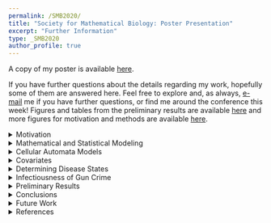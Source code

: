 ```yaml
---
permalink: /SMB2020/
title: "Society for Mathematical Biology: Poster Presentation"
excerpt: "Further Information"
type: _SMB2020
author_profile: true
---
```

A copy of my poster is available [here](https://shelbymscott.github.io/files/Scott_Shelby_OTHE.pdf).

If you have further questions about the details regarding my work, hopefully some of them are answered here. Feel free to explore and, as always, [e-mail](mailto:sscott41@vols.utk.edu) me if you have further questions, or find me around the conference this week! Figures and tables from the preliminary results are available [here](https://shelbymscott.github.io/files/PreliminaryResults.pdf) and more figures for motivation and methods are available [here](https://shelbymscott.github.io/files/MotivationMethods.pdf).

<details>
<summary>Motivation</summary>
<br>
<p>
Gun violence leads to more than 31,000 deaths and 78,000 nonfatal injuries each year in the United States. Homicide is the leading cause of death among African American males aged 10 - 24, and 2/3 of these deaths involve firearm use. The homicide rate for African Americans in 2010 was 16.3 per 100,000, whereas the overall homicide rate was 4.4 per 100,000. Therefore, apparent disparity exists in rates of homicide for different demographic groups. Gun violence does not only affect the direct victims and perpetrators involved in events, studies have shown that adults exposed to gun violence as children showed an increased likelihood for chronic health conditions compared with those who did not experience such exposures. These chronic health conditions include heart disease, cancer, chronic obstructive lung disease, hepatitis, diabetes, and stroke. Exposure to gun violence also leads to an increase in risky behaviors, especially in youth.
</p>

<p>
Despite the severity of gun violence, there has been little research published on the topic and also limited amounts of funding provided. Gun violence has a similar mortality rate to that of sepsis, but only receives 0.7% of the funding. It is also the second least researched cause of death, with accidental falls as the cause of death with fewer published papers, relative to mortality rate. This is due in part to the Dickey Amendment, passed in 1996. Three years earlier, Arthur Kellermann and colleagues published a paper that found having a gun in the home is significantly associated with increased risk of homicide occurring in the home. Congress then passed the amendment in concert with funding appropriations for the Centers for Disease Control (CDC), which stated no federal funds could be used to promote or advocate for gun control. Similar language has since been added to the funding appropriations for the National Institutes of Health (NIH). Removing funding from these two groups effectively reduced large-scale research on gun violence in the United States, contributing to the lack of relevant publications.
</p>

<p>
The purpose of this model is to observe and predict the spread of gun crime in Chicago, Illinois. I use approaches from epidemic models in order to explore the ways in which gun crime spreads throughout the 77 community areas of Chicago and how heterogeneity in the socioeconomic conditions can bolster and hinder the spread of these events. Provided the model can appropriately replicate past gun crime events, it can also be used to predict and then control future gun crimes in both space and time. Further, these methods can be applied to gun crime in other cities to predict future crime. Because I include socioeconomic conditions as environmental heterogeneity, I can also determine how socioeconomic conditions affect the spread of gun crime, which could inform policy decisions.
</p>

</details>

<details>
<summary>Mathematical and Statistical Modeling</summary>
<br>
<p>
There are multiple statistical models in this project that come together in order to contribute to a mathematical model of the system. The mainstream media often presents gun violence as an "epidemic" in the United States, and a variety of researchers have addressed the validity of this claim. If it is acceptable that gun violence is analogous to an epidemic, a suite of methods from epidemiology are then available to be used for this sociological "disease." Siettos and Russo present a summary of the mathematical and statistical methods used for observing infectious disease dynamics. Robert Smith? similarly outlines the types of mathematical models that can be used to assess problems in epidemiology and to arrive at the desired conclusions, without having to perform rigorous (or often impossible) field experiments. Generally, the purpose of mathematical models is to elucidate key features of the system and ignore what is not relevant to the specific question to be answered. Whereas mathematical models explore how a change in one aspect of the system can relate to changes in other parts of the system, statistical models imply that variations in the dependent variables depend on variations in the independent variables. Statistical models help to unearth what is happening, while mathematical models help to unearth why the event is occurring. Statistical models are often seen as a subset of mathematical models. Therefore, mathematical and statistical models should be used in concert with one another to make conclusions about questions of interest in the field.
</p>

<p>
There are a variety of different types of models that are used in order to understand the dynamics of epidemics. They can be broken down into categories of stochastic vs. deterministic, static vs. dynamic, and discrete vs. continuous. Stochastic models allow the inclusion of random events in the system, while deterministic models assume that the factors included in the model fully represent the outcomes. Static models observe the events at one point in time and/or space, while dynamic models observe the events over a span of time and/or space. Finally, discrete models observe the state of a system at specific increments in space and/or time, while continuous models observe the state of a system over a span of space and/or time.
</p>

</details>

<details>
<summary>Cellular Automata Models</summary>
<br>
<p>
Cellular automata (CA) are a class of spatio-temporal models that have often been used for epidemic modeling. Basic CA models are composed of a regular lattice in which each cell exists in a specific state. At each time step, the cell states update based on a set of local rules, usually depending on interactions within neighborhoods. They are discrete in space and time and often attempt to gain new insight into the behavior and dynamics of a system or predict future outcomes under certain conditions. Previous CA models of epidemics have included rabies, Chagas disease, foot-and-mouth, as well as many others. Many epidemic models ignore the spatial component and solely track the temporal spread of an epidemic through a population. When the environment is generally homogeneous, there may be no need to add the complexity of a spatial component. In numerous cases, though, environmental heterogeneity increases the need to add a spatial component to models. Liu et al. compared a reaction-diffusion model of epidemic spread with one formulated on a CA. They included interactions between epidemic states and environmental heterogeneity in the form of population structure and demography, and found that the CA model with environmental heterogeneity embedded and dispersed more stably in space than the non-spatial counterpart. A more stable model is easier to interpret, thus it is appropriate to use the spatial model when environmental heterogeneity is present in the system. Some of these spatial components are simple additions to the lattice, but many more recent CA models have incorporated the use of geographic information systems (GIS) data to improve the biological realism of the spatial component.
</p>

<p>
The cellular automata model we create consists of a $7 \times 11$ lattice of the 77 community areas of Chicago with each cell's state representing the category of crime (low, medium, or high) present in that community area. The cells also contain parameters for the unemployment rate, poverty level, and percentage of the population that is considered dependent, as well as a parameter for the level of crime present (1 - 15). The states of the cells update based on the crime levels of the surrounding cells. At each time step (representing a week), the cell will average the crime levels of the cells in its von Neumann neighborhood. If the average is higher than its current crime level, then it will increase its crime level by 1. Conversely, if the average is lower than its current crime level, then it will decrease its crime level by 1. If it is the same crime level as the average, then it will remain at the same crime level. It will then update its crime category and the global observation parameters for overall crime categories will be updated. The model measures the average crime level across all cells, the number of cells within each crime category, and the number of cells within each crime level. These dynamics are tracked over 520 time steps, or 10 years.
</p>

</details>

<details>
<summary>Covariates</summary>
<br>
<p>
While there are endless factors that can contribute to increased rates of crime, we focus on socio-economic indicators, as they are often blamed for crime and also can be addressed with changes to public policy, community action, or other interventions. In order to determine which indicators best-predicted the number of gun crimes in each community area, we run a subset procedure with a negative binomial regression, using information criteria to score the fit of each subset.
</p>

<p>
The subset procedure is used to determine which predictor variables are most useful for forecasting the response variable, and also often used to interpret a large number of regression coefficients, thus reducing some of the issues often faced with a large parameter space.  Overall, subset selection requires both an algorithm for the efficient searching of the solution space and a criterion or measure for the comparison of competing models to help guide the search. The algorithm takes combinations of predictors, runs a negative binomial regression over the data, and then diagnoses how well the regression fits the data. For our subset selection procedure, we use Akaike's Information Criteria with the equation:
$$
AIC(k) = 2k - 2 log L(\hat{\theta}_k),
$$
where $k$ represents the number of predictors in the subset and $log L(\hat{\theta}_k)$ is the log likelihood of the observations evaluated at $\theta$, which is the vector of predictors. The log likelihood function is:
$$
LogL(\hat{\theta}) = \sum_{i = 1}^{n} \ln(\Gamma(k_i + r)) - \sum_{i=1}^{n} \ln(k_i!) - n \ln(\Gamma(r)) + \sum_{i = 1}^{n} k_i \ln(p) + nr \ln(1 - p),
$$
where $n$ is the number of observations, $k_i$ is a predictor from the subset, $r$ is the number of failures before the experiment is stopped, and $p$ is the probability of success in the model.
</p>

<p>
Whereas count data is often fit using a Poisson distribution, the characteristics of this data point to a negative binomial distribution being most appropriate. In the Poisson distribution, it is expected that mean and variance are equal and therefore that there is equidispersion in the data. Our data do not meet this criteria, as the variance is far larger than the mean ($\mu = 128.88, \sigma^2 = 2.29 x 10^4$). The negative binomial distribution relaxes this restriction, and is therefore a better choice for this model.
</p>

<p>
We use multiple diagnostic statistics to determine whether one subset is a better fit of the data than others. While the algorithm gives the option of using AIC, ICOMP, CAIC, SBC, ICOMP(IFIM), and ICOMP(CovB), AIC produced better results than the other diagnostics and is therefore used for this model.
</p>
</details>

<details>
<summary>Determining Disease States</summary>
<br>

<p>
In order to determine how many different levels of crime should be included in the model, we used the $k$-selection procedure from Pham et al. Whereas most categorization algorithms require the user to define the number of classes before the data are divided into classes, the $k$-selection algorithm uses statistical diagnostics to determine the optimal number of categories in which to divide the data. The evaluation function $f(k)$ is defined using the equations:
$$
f(k) =
\begin{cases}
 1 & \text{if}~ k = 1 \\
 \frac{S_k}{\alpha_k S_{k-1}} & \text{if}~ S_{k-1} \neq 0, ~\forall k > 1 \\
   1 & \text{if}~ S_{k-1} = 0, ~\forall k > 1\\
\end{cases}\\
$$
$$
\alpha_k =
\begin{cases}
 1 - \frac{3}{4N_d} & \text{if}~ k = 2 ~\text{and}~ N_d > 1\\
 \alpha_{k-1} + \frac{1 - \alpha_{k-1}}{6} & \text{if}~ k > 2 ~\text{and}~ N_d > 1\\
\end{cases}
$$
where $S_k$ is the sum of the cluster distortions when the number of clusters is $k$, $N_d$ is the number of data set attributes (or dimensions), and $\alpha_k$ is a weight factor. Overall, the value of $f(k)$ is the ratio of the real distortion to the estimated distortion and is close to $1$ when the data distribution is uniform. Therefore, values of $k$ that yield small $f(k)$ can be regarded as giving well-defined clusters.
</p>

<p>
For the gun crime data in Chicago, Illinois, we wanted to inform the number of classes to be used in the cellular automata with data. Since our model is concerned with the spatial density of crime, we took the number of crimes in each community area from $2012 - 2017$, found the average over the time period, then divided this average by the community area to give the number of crimes per km$^2$ for each community area. We then ran twenty iterations of the $k$-selection algorithm (since stochasticity is integral to the process), and averaged the results.
</p>

</details>

<details>
<summary>Infectiousness of Gun Crime</summary>
<br>

<p>
Gun violence is often termed an epidemic in popular science and news articles. This is due to the fact that it seemingly can be passed between individuals and that there is spillover between geographically close areas. Slutkin describes in detail the aspects of gun violence that make it an epidemic and proposes some of the ways epidemiology could be used in order to understand more about gun crime and gun violence. If we can claim that gun violence is an epidemic, it may be useful to determine how far in space, time, and space/time that gun crime spreads throughout Chicago.
</p>

<p>
Loeffler and Flaxman use a Bayesian spatio-temporal point process model in order to differentiate between gun crimes that are clustered but non-diffusing and clustered gun crime resulting from diffusion. Their paper works exclusively with gun violence data collected from an Acoustic Gunshot Locator System (AGLS), while our dataset contains all of the spatio-temporally logged gun crimes that occurred in 2008 in Chicago, Illinois. The process used calculates the conditional intensity, $\lambda(x,y,t)$, of gun crime. This conditional intensity is composed of two parts: a background rate and a self-excitatory rate, which can be distinguished from one another. The equation used is:
$$
\lambda(x,y,t) = m_0 \mu(x,y,t)
$$
$$
+ \theta \sum_{i:t_i < t}^{}\omega \exp(-\omega(t-t_i))\frac{1}{2\pi \sigma^2} \exp(-((x-x_i)^2) + (y-y_i)^2/(2\sigma^2)),
$$
where the first term, $\mu(x,y,t)$, is the background intensity, estimated with an Epanechnikov kernel and weighted by $m_0$. The second term is the self-excitatory kernel, which is Gaussian distributed. The parameters of this equation include $\theta$, which gives the number of shootings triggered by any particular shooting. Other important parameters include $\omega$ and $\sigma$, which are the temporal and spatial length scales, respectively. The algorithm implements Hamiltonian Monte Carlo sampling to explore the parameter space. We run four chains for 1000 iterations, with 500 draws used as burn-in, giving a total of 2000 draws.
</p>

</details>

<details>
<summary>Preliminary Results</summary>
<br>

<b>Covariates</b>
<p>
The subset selection algorithm presents a constant, poverty, unemployment, and dependents as the best predictors of gun crime in Chicago. The table in the results (linked at the top of this page) shows the results from the algorithm. This allows us to see which subsets of predictors fit the model reasonably well and therefore may need to be further considered. We also show some diagnostics from the algorithm. The objective change at convergence ($\delta$) represents how well the algorithm performs and should be close to zero. Therefore, our procedure has done reasonably well at finding the appropriate subset. The log likelihood ($LogL$) does not have an interpretation on its own, but is used to calculate the AIC values and therefore part of the comparison with other models. The dispersion parameter ($\alpha$) represents how scattered the data are around the mean. A dispersion parameter of one would suggest a Poisson distribution. The resulting value of $\alpha = 0.7095$ confirms the decision to model this data using a negative binomial distribution.
</p>

<b>Determining Disease States</b>
<p>
After running 20 iterations of the $k$-selection algorithm, we found that the optimal number of classes for this data set is $15$ ($\mu = 14.95, \sigma = 1.61$). Figure 1 shows the results from one iteration of the model. The $f(k)$ function evaluates distortion in the data and is optimal when approaching zero. In the figure we observe that $6$ or $13$ clusters would also be appropriate ($f(k) < 0.85$), but that $15$ is the optimal number. These 15 disease levels can then be broken into equal interval subsets ranging from 0 - 92.70 gun crimes/km$^2$. These 15 crime levels can then be broken into three categories: low, medium, and high. Low crime areas have densities from 0.0 - 30.9 gun crimes/km$^2$, medium crime areas have densities from 31.0 - 61.8 gun crimes/km$^2$, and high crime areas have densities from 61.9 - 92.7 gun crimes/km$^2$.
</p>

<b>Infectiousness of Gun Crime</b>
<p>
Due to computational power, we have not yet run the algorithm over the entire dataset. The 2008 gun crimes have been subset by geographic area, time, and crime type. In all cases, gun crime shows contagious behavior. For a subset of the community areas (community areas 20-25), we find a $\theta$ value of $0.93$. Interpreted, this means that if $100$ crimes were observed at a given location, the next $93$ crimes observed within a $1.6$km radius and $12$ hours would have been triggered by the original $100$. We have also run this algorithm over other subsets and obtained different results, but in all cases there is spatio-temporal triggering of gun crimes.
</p>

</details>

<details>
<summary>Conclusions</summary>
<br>
<p>
The cellular automata model is still in development, but we have come to some conclusions in this preliminary work. From the analysis of covariates using negative binomial subset selection, we are able to determine that poverty, unemployment, and dependents are all significantly associated with the number of gun crimes that occur in a given community area. When assessing the natural breaks within the dataset using $k$-selection, we determine that we can break the crime down into $15$ different crime levels, which can then be further broken down into three categories of crime: low, medium, and high. Finally, when assessing a geographic subset of the data, we find that gun crimes are triggered by past gun crimes at that therefore we can term gun crime as an epidemic.
</p>

<p>
Preliminary cellular automata models have been created, which find that crime persists in the system, no matter where the initial outbreak occurs. Further testing is required to determine how the initial geographic distribution of crime affects the dynamics and how changes in parameters (crime levels, covariates, infectiousness) affect these dynamics as well.
</p>

</details>

<details>
<summary>Future Work</summary>
<br>
<p>
The next step in this model is to complete the Bayesian point process in order to determine the infectiousness of gun crime over a larger subset of the data or the entire dataset, if possible. There is also a need to confirm the model is not misspecified before the parameters are used within a cellular automata model. Once the model is appropriately parameterized, the full model, including GIS data, will be built and analyzed. This analysis will observe 1) how changes in the initial conditions affect the dynamics of crime spread and 2) how changes in the parameters affect the dynamics of crime spread.
</p>

<p>
The longer term plan for this project is to develop a theory for control in cellular automata models. There is currently a limited literature on how to use methods of optimization, control, and optimal control in cellular automata models. This work will be done on a simple cellular automata model, with methods tested against one another to determine which optimizes our parameter of choice and which one requires the least amount of computational power. The results from this will then be applied to the cellular automata model of gun crime to determine when and where intervention methods should be applied in order to reduce gun crime in Chicago. This "best" method can then be applied to cellular automata models of epidemics, fire spread, and other systems to optimize a desired outcome.
</p>
</details>

<details>
<summary>References</summary>
<br>
Sarsenbay Abdrakhmanov, Kanatzhan Beisembayev, Fedor I. Korennoy, Gulzhan Yessembekova, Dosym B. Kushubaev, and Ablaikhan S. Kadyrov. Revealing spatio-temporal patterns of rabies spread among various categories of animals in the republic of Kazakhstan, 2010-2013. Geospatial Health, 11(2), 2016. <br> <br>
American Psychological Association. Gun violence: Prediction, prevention, and policy. Technical report, American Psychological Association, 2013. <br> <br>
J.P. Aurambout, A.G. Endress, and B.M. Deal. A spatial model to estimate habitat fragmentation and its consequences on long-term persistence of animal populations. Environmental Monitoring and
Assessment, 109:199 – 225, 2005. <br> <br>
Braga, A. A., Zimmerman, G., Barao, L., Farrell, C., Brunson, R. K., & Papachristos, A. V. Street Gangs, Gun Violence, and Focused Deterrence: Comparing Place-based and Group-based Evaluation Methods to Estimate Direct and Spillover Deterrent Effects. Journal of Research in Crime and Delinquency, 56(4), 524–562, 2019. <br> <br>
Hamparsum Bozdogan. Intelligent Statistical Data Mining with Information Complexity and Genetic Algorithms. 1 edition, 2003. <br> <br>
Hamparsum Bozdogan. Modern statistical theory and inference: An informational modeling process with matlab. In preparation, 2019. <br> <br>
T. Rashad Byrdsong, Angela Devan, and Hide Yamatani. A ground-up model for gun violence reduction: A community-based public health approach. Journal of Evidence-Informed Social Work, 13(1):76–86, 2016. <br> <br>
Andreas Deutsch and Sabine Dormann. Cellular Automaton Modeling of Biological Pattern Formation. Modeling and Simulation in Science, Engineering, and Technology. Birkhauser Basel, 1 edition, 2005. <br> <br>
Ben Green, Thibaut Horel, and Andrew B Papachristos. Modeling contagion through social networks to explain and predict gunshot violence in chicago, 2006 to 2014. JAMA Internal Medicine, 2017. <br> <br>
William Greene. Functional forms for the negative binomial model for count data. Economics Letters, 99(3):585-590, 2008. <br> <br>
James W. Hardin. Generalized linear models and extensions, 2007. <br> <br>
Arthur L. Kellermann, Frederick P. Rivara, Norman B. Rushforth, Joyce G. Banton, Donald T. Reay, Jerry T. Francisco, Ana B. Locci, Janice Prodzinski, Bela B. Hackman, and Grant Somes. Gun ownership as a risk factor for homicide in the home. New England Journal of Medicine, 329(15):1084-1091, 1993. <br> <br>
Quan-Xing Liu, Zhen Jin, and Mao-Xing Liu. Spatial organization and evolution period of the epidemic model using cellular automata. Physical Review, 74, 2006. <br> <br>
C Loeffler and S Flaxman. Is gun violence contagious? a spatiotemporal test. Journal of Quantitative Criminology, August 2018. <br> <br>
Armin R. Mikler, Sangeeta Venkatachalam, and Kaja Abbas. Modeling infectious diseases using global stochastic cellular automata. Journal of Biological Systems, 13(04):421-439, 2005. <br> <br>
D Pham, Stefan Dimov, and Cuong Nguyen. Selection of k in k -means clustering. Proceedings of The Institution of Mechanical Engineers Part C-journal of Mechanical Engineering Science - PROC INST MECH ENG C-J MECH E, 219:103-119, 01 2005. <br> <br>
Joel L. Schiff. Cellular Automata: A Discrete View of the World. John Wiley & Sons, Inc, 2008. <br> <br>
Constantinos Siettos and Lucia Russo. Mathematical modeling of infectious disease dynamics. Virulence, 4, 04 2013. <br> <br>
R. Slimi, S. El Yacoubi, E. Dumonteil, and S. Gourbire. A cellular automata model for chagas disease. Applied Mathematical Modelling, 33(2):1072-1085, 2009. <br> <br>
Gary Slutkin. Violence is a contagious disease: Contagion of violence: Workshop summary, 2013. <br> <br>
Robert Smith? Modelling Disease Ecology with Mathematics, volume 2 of AIMS Series on Differential Equations & Dynamical Systems. American Institute of Mathematical Sciences, 1 edition, 2008. <br> <br>
Stark DE and Shah NH. Funding and publication of research on gun violence and other leading causes of death. JAMA, 317(1):84–86, Jan 2017. <br> <br>
Michael J. Tildesley and Matt J. Keeling. Is r0 a good predictor of final epidemic size: Foot-and-mouth disease in the uk. Journal of Theoretical Biology, 258(4):623 – 629, 2009. <br> <br>
S Towers. The difference between mathematical and statistical modelling (plus some more basics of r), 08 2013. Online. <br> <br>
S Towers, A Gomez-Lievano, M Khan, A Mubayi, and C Castillo-Chavez. Contagion in mass killings and school shootings. PLoS ONE, 10(7):e117 - 259, 2015. <br> <br>
Dexter R. Voisin, Sadiq Patel, Jun Sung Hong, Lois Takahashi, and Noni Gaylord-Harden. Behavioral health correlates of exposure to community violence among african-american adolescents in chicago. Children and Youth Services Review, 69(Supplement C):97 – 105, 2016. <br> <br>
Shari A. Wiley, Michael Z. Levy, and Charles C. Branas. The Impact of Violence Interruption on the Diffusion of Violence: A Mathematical Modeling Approach, pages 225{249. Springer International Publishing, Cham, 2016. <br> <br>
Margaret A Winker, Kamran Abbasi, and Frederick P Rivara. Unsafe and understudied: the us gun problem. BMJ, 352, 2016. <br> <br>
Jiaquan Xu, Sheery L. Murphy, Kenneth D. Kochanek, and Brigham A. Bastian. Deaths: Final data for 2013. Technical Report 64(2), National Vital Statistics System, Hyattsville, MD, February 2016. <br> <br>
Jie Xu and Elizabeth Griffiths. Shooting on the street: Measuring the spatial influence of physical features on gun violence in a bounded street network. Journal of Quantitative Criminology, 33(2):237 - 253, Jun 2017.

</details>
